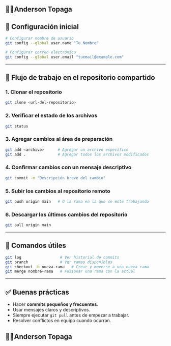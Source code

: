 ## 🔴🔴Anderson Topaga
## 🔹 Configuración inicial
```bash
# Configurar nombre de usuario
git config --global user.name "Tu Nombre"

# Configurar correo electrónico
git config --global user.email "tuemail@example.com"
```
---
## 🔹 Flujo de trabajo en el repositorio compartido
### 1. Clonar el repositorio
```bash
git clone <url-del-repositorio>
```
### 2. Verificar el estado de los archivos
```bash
git status
```
### 3. Agregar cambios al área de preparación
```bash
git add <archivo>      # Agregar un archivo específico
git add .              # Agregar todos los archivos modificados
```
### 4. Confirmar cambios con un mensaje descriptivo
```bash
git commit -m "Descripción breve del cambio"
```
### 5. Subir los cambios al repositorio remoto
```bash
git push origin main   # O la rama en la que se esté trabajando
```
### 6. Descargar los últimos cambios del repositorio
```bash
git pull origin main
```
---
## 🔹 Comandos útiles
```bash
git log                 # Ver historial de commits
git branch              # Ver ramas disponibles
git checkout -b nueva-rama   # Crear y moverse a una nueva rama
git merge nombre-rama   # Fusionar una rama con la actual
```
---
## ✅ Buenas prácticas
- Hacer **commits pequeños y frecuentes**.
- Usar mensajes claros y descriptivos.
- Siempre ejecutar `git pull` antes de empezar a trabajar.
- Resolver conflictos en equipo cuando ocurran.    

 ## 🔴🔴Anderson Topaga
